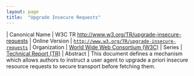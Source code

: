 ```yaml
---
layout: page
title:  "Upgrade Insecure Requests"
---
```


| Canonical Name | W3C TR http://www.w3.org/TR/upgrade-insecure-requests
| Online Version | [`http://www.w3.org/TR/upgrade-insecure-requests`](http://www.w3.org/TR/upgrade-insecure-requests)
| Organization | [World Wide Web Consortium (W3C)](..)
| Series | [Technical Report (TR)](.)
| Abstract | This document defines a mechanism which allows authors to instruct a user agent to upgrade a priori insecure resource requests to secure transport before fetching them.